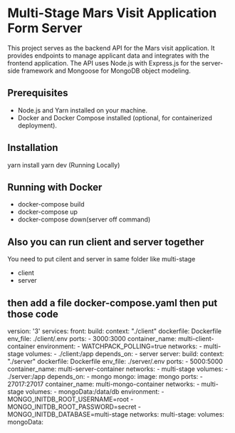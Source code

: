 # Multi-Stage Mars Visit Application Form Server

This project serves as the backend API for the Mars visit application. It provides endpoints to manage applicant data and integrates with the frontend application. The API uses Node.js with Express.js for the server-side framework and Mongoose for MongoDB object modeling.

## Prerequisites

- Node.js and Yarn installed on your machine.
- Docker and Docker Compose installed (optional, for containerized deployment).

## Installation
yarn install
yarn dev (Running Locally)

## Running with Docker
- docker-compose build
- docker-compose up
- docker-compose down(server off command)

## Also you can run client and server together
You need to put cilent and server in same folder like
multi-stage
- client
- server
## then add a file docker-compose.yaml then put those code


version: '3'
services:
  front:
    build: 
      context: "./client"
      dockerfile: Dockerfile
    env_file: ./client/.env
    ports: 
      - 3000:3000
    container_name: multi-client-container
    environment:
      - WATCHPACK_POLLING=true
    networks:
      - multi-stage
    volumes:
      - ./client:/app
    depends_on:
      - server
  server:
    build: 
      context: "./server"
      dockerfile: Dockerfile
    env_file: ./server/.env
    ports:
      - 5000:5000
    container_name: multi-server-container
    networks:
      - multi-stage
    volumes:
      - ./server:/app
    depends_on:
      - mongo
  mongo:
    image: mongo
    ports:
      - 27017:27017
    container_name: multi-mongo-container
    networks:
      - multi-stage
    volumes:
      - mongoData:/data/db
    environment:
      - MONGO_INITDB_ROOT_USERNAME=root
      - MONGO_INITDB_ROOT_PASSWORD=secret
      - MONGO_INITDB_DATABASE=multi-stage
networks:
 multi-stage:
volumes:
 mongoData:
